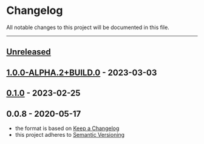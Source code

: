 # Changelog
All notable changes to this project will be documented in this file.

---

<a name="unreleased"></a>
## [Unreleased]


<a name="1.0.0-ALPHA.2+BUILD.0"></a>
## [1.0.0-ALPHA.2+BUILD.0] - 2023-03-03

<a name="0.1.0"></a>
## [0.1.0] - 2023-02-25

<a name="0.0.8"></a>
## 0.0.8 - 2020-05-17

[Unreleased]: https://github.com/alecrabbit/php-wcwidth/compare/1.0.0-ALPHA.2+BUILD.0...HEAD
[1.0.0-ALPHA.2+BUILD.0]: https://github.com/alecrabbit/php-wcwidth/compare/0.1.0...1.0.0-ALPHA.2+BUILD.0
[0.1.0]: https://github.com/alecrabbit/php-wcwidth/compare/0.0.8...0.1.0
- the format is based on [Keep a Changelog](https://keepachangelog.com/en/1.0.0/)
- this project adheres to [Semantic Versioning](https://semver.org/spec/v2.0.0.html)
